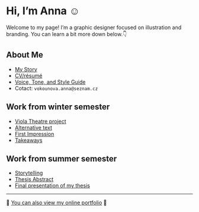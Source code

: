 # Hi, I’m Anna ☺️

Welcome to my page! I’m a graphic designer focused on illustration and branding. You can learn a bit more down below.👇

## About Me

- [My Story](03-content-first/index.md)
- [CV/résumé](04-experience)
- [Voice, Tone, and Style Guide](05-voice-tone)
- Cotact: `vokounova.anna@seznam.cz`

## Work from winter semester

- [Viola Theatre project](03-content-first/case-study.md)
- [Alternative text](01-alternative-text)
- [First Impression](02-first-impression)
- [Takeaways](takeaways)

## Work from summer semester
- [Storytelling](06-storytelling/index.md)
- [Thesis Abstract](07-thesis-abstract/index.md)
- [Final presentation of my thesis](08-thesis-presentation/index.md)
---

🫶 [You can also view my online portfolio](https://vokounovaannadb3b.myportfolio.com/work) 🫶
